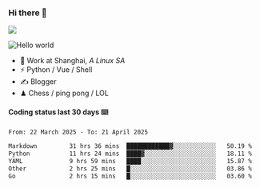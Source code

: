 ### Hi there 👋
![](https://komarev.com/ghpvc/?username=Xuhandsome)


<img src="https://github-readme-stats.vercel.app/api?username=XuHandsome&show_icons=true&theme=merko" alt="Hello world">

<br/>

- 🍻  Work at Shanghai, _A Linux SA_
- ⚡  Python / Vue / Shell
- ✍️  Blogger
- ♟  Chess / ping pong / LOL

#### Coding status last 30 days ⌨️

<!--START_SECTION:waka-->

```txt
From: 22 March 2025 - To: 21 April 2025

Markdown         31 hrs 36 mins  ████████████▓░░░░░░░░░░░░   50.19 %
Python           11 hrs 24 mins  ████▓░░░░░░░░░░░░░░░░░░░░   18.11 %
YAML             9 hrs 59 mins   ████░░░░░░░░░░░░░░░░░░░░░   15.87 %
Other            2 hrs 25 mins   █░░░░░░░░░░░░░░░░░░░░░░░░   03.86 %
Go               2 hrs 15 mins   █░░░░░░░░░░░░░░░░░░░░░░░░   03.60 %
```

<!--END_SECTION:waka-->
